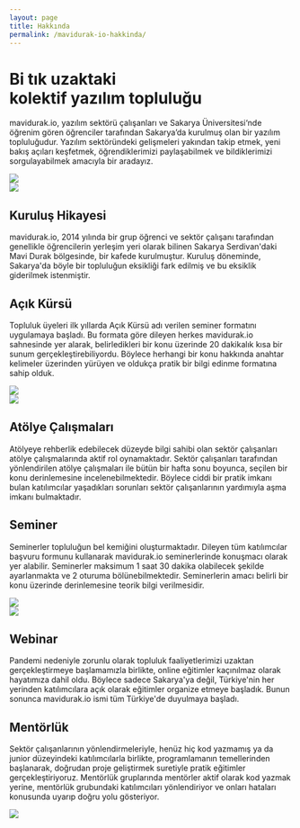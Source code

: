 ```yaml
---
layout: page
title: Hakkında
permalink: /mavidurak-io-hakkinda/
---
```


<div class="flex">
  <div class="w-3/5 py-4 pt-10 pr-20">
    <h1 class="font-bold text-5xl mb-8 text-gray-800 leading-20">
      Bi tık uzaktaki <br />
      <span class="text-mavidurak-700">kolektif</span> yazılım topluluğu
    </h1>
    <p class="text-lg text-gray-600 font-medium leading-7">
      <span class="text-mavidurak-700 font-bold">mavidurak.io</span>,
      yazılım sektörü çalışanları ve Sakarya Üniversitesi‘nde öğrenim gören
      öğrenciler tarafından Sakarya’da kurulmuş olan bir yazılım
      topluluğudur. Yazılım sektöründeki gelişmeleri yakından takip etmek,
      yeni bakış açıları keşfetmek, öğrendiklerimizi paylaşabilmek ve
      bildiklerimizi sorgulayabilmek amacıyla bir aradayız.
    </p>
  </div>
  <div class="w-2/5">
    <img src="/images//hero1.png" />
  </div>
</div>

<section class="text-gray-600 body-font">
  <div class="py-24">
    <div class="flex items-center lg:w-4/5 mx-auto border-b pb-10 mb-10 border-gray-200 sm:flex-row flex-col">
      <img
        class="sm:w-32 sm:h-32 h-20 w-20 sm:mr-10 inline-flex items-center justify-center rounded-full bg-indigo-100 text-indigo-500 flex-shrink-0"
        src="/images/image-1.jpg">
      <div class="flex-grow sm:text-left text-center mt-6 sm:mt-0">
        <h2 class="text-gray-900 text-lg title-font font-medium mb-2">Kuruluş Hikayesi</h2>
        <p class="leading-relaxed text-base">
          <span class="text-mavidurak-700 font-bold">mavidurak.io</span>, 2014 yılında bir grup öğrenci ve sektör çalışanı tarafından genellikle
          öğrencilerin yerleşim yeri olarak bilinen Sakarya Serdivan'daki Mavi Durak bölgesinde, bir kafede kurulmuştur. Kuruluş döneminde, Sakarya'da
          böyle bir topluluğun eksikliği fark edilmiş ve bu eksiklik giderilmek istenmiştir.
        </p>
      </div>
    </div>
    <div class="flex items-center lg:w-4/5 mx-auto border-b pb-10 mb-10 border-gray-200 sm:flex-row flex-col">
      <div class="flex-grow sm:text-left text-center mt-6 sm:mt-0">
        <h2 class="text-gray-900 text-lg title-font font-medium mb-2">Açık Kürsü</h2>
        <p class="leading-relaxed text-base">
          Topluluk üyeleri ilk yıllarda <span class="italic">Açık Kürsü</span> adı verilen seminer formatını uygulamaya başladı. Bu formata göre dileyen herkes
          <span class="text-mavidurak-700 font-bold">mavidurak.io</span> sahnesinde yer alarak, belirledikleri bir konu üzerinde 20 dakikalık kısa bir sunum 
          gerçekleştirebiliyordu. Böylece herhangi bir konu hakkında anahtar kelimeler üzerinden yürüyen ve oldukça pratik bir bilgi edinme formatına sahip olduk.
        </p>
      </div>
      <img
        class="sm:w-32 sm:h-32 h-20 w-20 sm:mr-10 inline-flex items-center justify-center rounded-full bg-indigo-100 text-indigo-500 flex-shrink-0"
        src="/images/image-2.jpg">
    </div>
    <div class="flex items-center lg:w-4/5 mx-auto border-b pb-10 mb-10 border-gray-200 sm:flex-row flex-col">
      <img
        class="sm:w-32 sm:h-32 h-20 w-20 sm:mr-10 inline-flex items-center justify-center rounded-full bg-indigo-100 text-indigo-500 flex-shrink-0"
        src="/images/image-3.jpg">
      <div class="flex-grow sm:text-left text-center mt-6 sm:mt-0">
        <h2 class="text-gray-900 text-lg title-font font-medium mb-2">Atölye Çalışmaları</h2>
        <p class="leading-relaxed text-base">
          Atölyeye rehberlik edebilecek düzeyde bilgi sahibi olan sektör çalışanları atölye çalışmalarında aktif rol oynamaktadır. Sektör çalışanları tarafından
          yönlendirilen atölye çalışmaları ile bütün bir hafta sonu boyunca, seçilen bir konu derinlemesine incelenebilmektedir. Böylece ciddi bir pratik imkanı bulan katılımcılar yaşadıkları sorunları sektör çalışanlarının yardımıyla aşma imkanı bulmaktadır.
        </p>
      </div>
    </div>
    <div class="flex items-center lg:w-4/5 mx-auto border-b pb-10 mb-10 border-gray-200 sm:flex-row flex-col">
      <div class="flex-grow sm:text-left text-center mt-6 sm:mt-0">
        <h2 class="text-gray-900 text-lg title-font font-medium mb-2">Seminer</h2>
        <p class="leading-relaxed text-base">
          Seminerler topluluğun bel kemiğini oluşturmaktadır. Dileyen tüm katılımcılar başvuru formunu kullanarak <span class="text-mavidurak-700 font-bold">mavidurak.io</span> seminerlerinde konuşmacı olarak yer alabilir. Seminerler maksimum <span class="italic">1 saat 30 dakika</span> olabilecek şekilde ayarlanmakta ve 2 oturuma bölünebilmektedir. Seminerlerin amacı belirli bir konu üzerinde derinlemesine teorik bilgi verilmesidir.
        </p>
      </div>
      <img
        class="sm:w-32 sm:h-32 h-20 w-20 sm:mr-10 inline-flex items-center justify-center rounded-full bg-indigo-100 text-indigo-500 flex-shrink-0"
        src="/images/image-4.jpg">
    </div>
    <div class="flex items-center lg:w-4/5 mx-auto border-b pb-10 mb-10 border-gray-200 sm:flex-row flex-col">
      <img
        class="sm:w-32 sm:h-32 h-20 w-20 sm:mr-10 inline-flex items-center justify-center rounded-full bg-indigo-100 text-indigo-500 flex-shrink-0"
        src="/images/image-5.jpg">
      <div class="flex-grow sm:text-left text-center mt-6 sm:mt-0">
        <h2 class="text-gray-900 text-lg title-font font-medium mb-2">Webinar</h2>
        <p class="leading-relaxed text-base">
          Pandemi nedeniyle zorunlu olarak topluluk faaliyetlerimizi uzaktan gerçekleştirmeye başlamamızla birlikte, online eğitimler kaçınılmaz olarak hayatımıza dahil oldu. Böylece sadece Sakarya'ya değil, Türkiye'nin her yerinden katılımcılara açık olarak eğitimler organize etmeye başladık. Bunun sonunca <span class="text-mavidurak-700 font-bold">mavidurak.io</span> ismi tüm Türkiye'de duyulmaya başladı.
        </p>
      </div>
    </div>
    <div class="flex items-center lg:w-4/5 mx-auto border-b pb-10 mb-10 border-gray-200 sm:flex-row flex-col">
      <div class="flex-grow sm:text-left text-center mt-6 sm:mt-0">
        <h2 class="text-gray-900 text-lg title-font font-medium mb-2">Mentörlük</h2>
        <p class="leading-relaxed text-base">
          Sektör çalışanlarının yönlendirmeleriyle, henüz hiç kod yazmamış ya da junior düzeyindeki katılımcılarla birlikte, programlamanın temellerinden başlanarak, doğrudan proje geliştirmek suretiyle pratik eğitimler gerçekleştiriyoruz. Mentörlük gruplarında mentörler aktif olarak kod yazmak yerine, mentörlük grubundaki katılımcıları yönlendiriyor ve onları hataları konusunda uyarıp doğru yolu gösteriyor.
        </p>
      </div>
      <img
        class="sm:w-32 sm:h-32 h-20 w-20 sm:mr-10 inline-flex items-center justify-center rounded-full bg-indigo-100 text-indigo-500 flex-shrink-0"
        src="/images/image-6.jpg">
    </div>
  </div>
</section>

<!-- ### İşbirliklerimiz

<div class="flex">
  <a class="mr-4" href="https://www.meetup.com/Sakarya-Coders/" target="_blank" alt="Sakarya Coders">
    <img class="h-20" src="/images/logos/sakarya-coders.jpg" title="Sakarya Coders" height="100" />
  </a>

  <a class="mr-4" href="https://advancity.com.tr/" target="_blank" alt="Advancity">
    <img class="h-20" src="/images/logos/advancity.jpg" title="Advancity" height="100" />
  </a>

  <a class="mr-4" href="https://kommunity.com/" target="_blank" alt="Kommunity.com">
    <img class="h-20" src="https://media-exp1.licdn.com/dms/image/C560BAQHzJL-1O_p3ZQ/company-logo_200_200/0?e=2159024400&v=beta&t=S5eecgVW-ecYLI29gDOP3ewSpvVkwulhHyuIDl-sS1I" title="Kommunity.com" height="100" />
  </a>
</div>

### İletişim

Sahip olduğunuz her türlü fikir ve soru için bizimle aşağıdaki kanallar aracılığı ile iletişim kurabilirsiniz ya da aşağıdaki kanallar üzerinden çalışmalarımızı takip edebilirsiniz.

- [E-Posta](mailto:mavidurak.io@gmail.com)
- [Kommunity](https://kommunity.com/mavidurakio)
- [Twitter](https://twitter.com/mavidurakio)
- [Discord](https://discord.gg/7zaXka9)
- [Telegram](https://t.me/mavidurakio)
- [GitHub](https://github.com/mavidurak) -->

